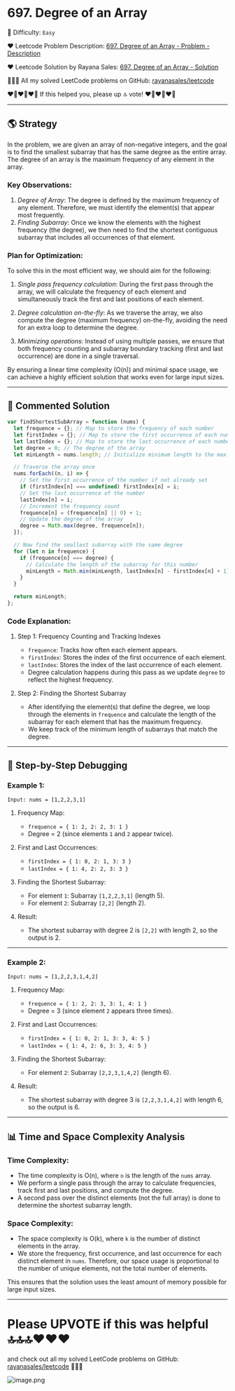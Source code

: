 # 697. Degree of an Array

🌱 Difficulty: `Easy`

❤️ Leetcode Problem Description: [697. Degree of an Array - Problem - Description](https://leetcode.com/problems/degree-of-an-array/description/)

❤️ Leetcode Solution by Rayana Sales: [697. Degree of an Array - Solution](https://leetcode.com/problems/degree-of-an-array/solutions/5944633/topic)

💁🏻‍♀️ All my solved LeetCode problems on GitHub: [rayanasales/leetcode](https://github.com/rayanasales/leetcode)

❤️‍🔥❤️‍🔥❤️‍🔥 If this helped you, please up 🔝 vote! ❤️‍🔥❤️‍🔥❤️‍🔥

---

## 🌎 Strategy

In the problem, we are given an array of non-negative integers, and the goal is to find the smallest subarray that has the same degree as the entire array. The degree of an array is the maximum frequency of any element in the array.

### Key Observations:

1. _Degree of Array_: The degree is defined by the maximum frequency of any element. Therefore, we must identify the element(s) that appear most frequently.
2. _Finding Subarray_: Once we know the elements with the highest frequency (the degree), we then need to find the shortest contiguous subarray that includes all occurrences of that element.

### Plan for Optimization:

To solve this in the most efficient way, we should aim for the following:

1. _Single pass frequency calculation_: During the first pass through the array, we will calculate the frequency of each element and simultaneously track the first and last positions of each element.

2. _Degree calculation on-the-fly_: As we traverse the array, we also compute the degree (maximum frequency) on-the-fly, avoiding the need for an extra loop to determine the degree.

3. _Minimizing operations_: Instead of using multiple passes, we ensure that both frequency counting and subarray boundary tracking (first and last occurrence) are done in a single traversal.

By ensuring a linear time complexity (O(n)) and minimal space usage, we can achieve a highly efficient solution that works even for large input sizes.

---

## 🚀 Commented Solution

```javascript []
var findShortestSubArray = function (nums) {
  let frequence = {}; // Map to store the frequency of each number
  let firstIndex = {}; // Map to store the first occurrence of each number
  let lastIndex = {}; // Map to store the last occurrence of each number
  let degree = 0; // The degree of the array
  let minLength = nums.length; // Initialize minimum length to the max possible

  // Traverse the array once
  nums.forEach((n, i) => {
    // Set the first occurrence of the number if not already set
    if (firstIndex[n] === undefined) firstIndex[n] = i;
    // Set the last occurrence of the number
    lastIndex[n] = i;
    // Increment the frequency count
    frequence[n] = (frequence[n] || 0) + 1;
    // Update the degree of the array
    degree = Math.max(degree, frequence[n]);
  });

  // Now find the smallest subarray with the same degree
  for (let n in frequence) {
    if (frequence[n] === degree) {
      // Calculate the length of the subarray for this number
      minLength = Math.min(minLength, lastIndex[n] - firstIndex[n] + 1);
    }
  }

  return minLength;
};
```

### Code Explanation:

1. Step 1: Frequency Counting and Tracking Indexes

   - `frequence`: Tracks how often each element appears.
   - `firstIndex`: Stores the index of the first occurrence of each element.
   - `lastIndex`: Stores the index of the last occurrence of each element.
   - Degree calculation happens during this pass as we update `degree` to reflect the highest frequency.

2. Step 2: Finding the Shortest Subarray
   - After identifying the element(s) that define the degree, we loop through the elements in `frequence` and calculate the length of the subarray for each element that has the maximum frequency.
   - We keep track of the minimum length of subarrays that match the degree.

---

## 🔎 Step-by-Step Debugging

### Example 1:

```
Input: nums = [1,2,2,3,1]
```

1. Frequency Map:

   - `frequence = { 1: 2, 2: 2, 3: 1 }`
   - Degree = 2 (since elements `1` and `2` appear twice).

2. First and Last Occurrences:

   - `firstIndex = { 1: 0, 2: 1, 3: 3 }`
   - `lastIndex = { 1: 4, 2: 2, 3: 3 }`

3. Finding the Shortest Subarray:
   - For element `1`: Subarray `[1,2,2,3,1]` (length 5).
   - For element `2`: Subarray `[2,2]` (length 2).
4. Result:
   - The shortest subarray with degree 2 is `[2,2]` with length 2, so the output is 2.

---

### Example 2:

```
Input: nums = [1,2,2,3,1,4,2]
```

1. Frequency Map:

   - `frequence = { 1: 2, 2: 3, 3: 1, 4: 1 }`
   - Degree = 3 (since element `2` appears three times).

2. First and Last Occurrences:

   - `firstIndex = { 1: 0, 2: 1, 3: 3, 4: 5 }`
   - `lastIndex = { 1: 4, 2: 6, 3: 3, 4: 5 }`

3. Finding the Shortest Subarray:
   - For element `2`: Subarray `[2,2,3,1,4,2]` (length 6).
4. Result:
   - The shortest subarray with degree 3 is `[2,2,3,1,4,2]` with length 6, so the output is 6.

---

## 📊 Time and Space Complexity Analysis

### Time Complexity:

- The time complexity is O(n), where `n` is the length of the `nums` array.
- We perform a single pass through the array to calculate frequencies, track first and last positions, and compute the degree.
- A second pass over the distinct elements (not the full array) is done to determine the shortest subarray length.

### Space Complexity:

- The space complexity is O(k), where `k` is the number of distinct elements in the array.
- We store the frequency, first occurrence, and last occurrence for each distinct element in `nums`. Therefore, our space usage is proportional to the number of unique elements, not the total number of elements.

This ensures that the solution uses the least amount of memory possible for large input sizes.

---

# Please UPVOTE if this was helpful 🔝🔝🔝❤️❤️❤️

and check out all my solved LeetCode problems on GitHub: [rayanasales/leetcode](https://github.com/rayanasales/leetcode) 🤙😚🤘

![image.png](https://assets.leetcode.com/users/images/57bce3b1-56e2-4c20-9cdf-b61fef26b93b_1725494158.6252415.png)
